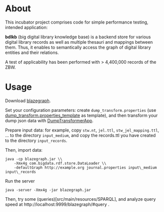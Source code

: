 # About

This incubator project comprises code for simple performance testing, intended application:

__bdlkb__ (big digital library knowledge base) is a backend store for various
digital library records as well as multiple thesauri and mappings between them. 
Thus, it enables to semantically access the graph of digital library entities 
and their relations.

A test of applicability has been performed with > 4,400,000 records of the ZBW.

# Usage

Download [blazegraph](https://www.blazegraph.com/).

Set your configuration parameters:
create `dump_transform.properties` (use [dump_transform.properties_template](src/main/resources/dump_transform.properties_template) as template),
and then
transform your dump json data with [DumpTransformerApp](src/main/java/eu/zbw/a1/bdlkb/app/DumpTransformerApp.java).

Prepare input data:
for example,
copy `stw.nt`, `jel.ttl`, `stw_jel_mapping.ttl`, ... to the directory `input_medium`,
and copy the records.ttl you have created to the directory `input_records`.

Then, import data:

```
java -cp blazegraph.jar \\  
    -Xmx4g com.bigdata.rdf.store.DataLoader \\  
    -defaultGraph http://example.org journal.properties input\_medium input\_records
```

Run the server

```
java -server -Xmx4g -jar blazegraph.jar 
```

Then, try some (queries)[src/main/resources/SPARQL], and analyze query speed at
http://localhost:9999/blazegraph/#query .